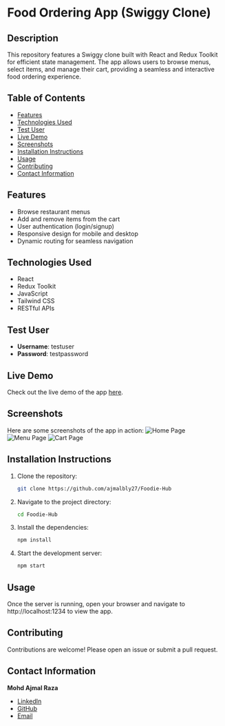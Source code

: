# Food Ordering App (Swiggy Clone)

## Description

This repository features a Swiggy clone built with React and Redux Toolkit for efficient state management. The app allows users to browse menus, select items, and manage their cart, providing a seamless and interactive food ordering experience.

## Table of Contents

- [Features](#features)
- [Technologies Used](#technologies-used)
- [Test User](#test-user)
- [Live Demo](#live-demo)
- [Screenshots](#screenshots)
- [Installation Instructions](#installation-instructions)
- [Usage](#usage)
- [Contributing](#contributing)
- [Contact Information](#contact-information)

## Features

- Browse restaurant menus
- Add and remove items from the cart
- User authentication (login/signup)
- Responsive design for mobile and desktop
- Dynamic routing for seamless navigation

## Technologies Used

- React
- Redux Toolkit
- JavaScript
- Tailwind CSS
- RESTful APIs

## Test User

- **Username**: testuser
- **Password**: testpassword

## Live Demo

Check out the live demo of the app [here](https://your-demo-url.com).

## Screenshots

Here are some screenshots of the app in action:
![Home Page](https://github.com/ajmalbly27/react-news-app-inshorts-clone/blob/main/public/screenshots/home-page.png)
![Menu Page](https://github.com/ajmalbly27/react-news-app-inshorts-clone/blob/main/public/screenshots/menu-page.png)
![Cart Page](https://github.com/ajmalbly27/react-news-app-inshorts-clone/blob/main/public/screenshots/cart-page.png)

## Installation Instructions

1. Clone the repository:
   ```bash
   git clone https://github.com/ajmalbly27/Foodie-Hub
   ```
2. Navigate to the project directory:
   ```bash
   cd Foodie-Hub
   ```
3. Install the dependencies:
   ```bash
   npm install
   ```
4. Start the development server:
   ```bash
   npm start
   ```

## Usage

Once the server is running, open your browser and navigate to http://localhost:1234 to view the app.

## Contributing

Contributions are welcome! Please open an issue or submit a pull request.

## Contact Information

**Mohd Ajmal Raza**

- [LinkedIn](https://www.linkedin.com/in/mohd-ajmal-raza-505822180/)
- [GitHub](https://github.com/ajmalbly27)
- [Email](mailto:ajmalbly27@gmail.com)
